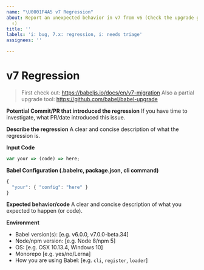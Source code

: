```yaml
---
name: "\U0001F4A5 v7 Regression"
about: Report an unexpected behavior in v7 from v6 (Check the upgrade guide first
  ✌️)
title: ''
labels: 'i: bug, 7.x: regression, i: needs triage'
assignees: ''

---
```


# v7 Regression

> First check out: https://babeljs.io/docs/en/v7-migration
> Also a partial upgrade tool: https://github.com/babel/babel-upgrade

**Potential Commit/PR that introduced the regression**
If you have time to investigate, what PR/date introduced this issue.

**Describe the regression**
A clear and concise description of what the regression is.

**Input Code**
<!--- If you have link to our REPL or a standalone repo please link that! -->

```js
var your => (code) => here;
```

**Babel Configuration (.babelrc, package.json, cli command)**

```js
{
  "your": { "config": "here" }
}
```

**Expected behavior/code**
A clear and concise description of what you expected to happen (or code).

**Environment**
- Babel version(s): [e.g. v6.0.0, v7.0.0-beta.34]
- Node/npm version: [e.g. Node 8/npm 5]
- OS: [e.g. OSX 10.13.4, Windows 10]
- Monorepo [e.g. yes/no/Lerna]
- How you are using Babel: [e.g. `cli`, `register`, `loader`]
